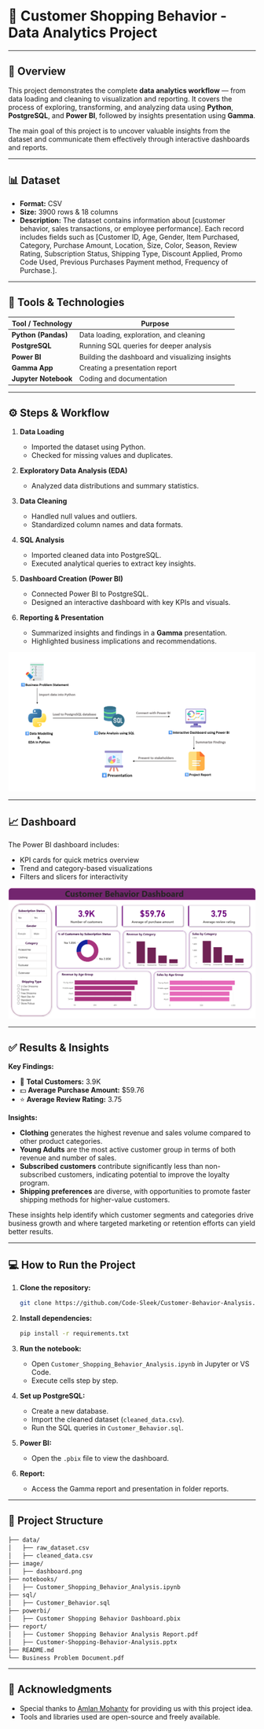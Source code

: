 # 🧠 Customer Shopping Behavior - Data Analytics Project
---
## 📄 Overview

This project demonstrates the complete **data analytics workflow** — from data loading and cleaning to visualization and reporting.
It covers the process of exploring, transforming, and analyzing data using **Python**, **PostgreSQL**, and **Power BI**, followed by insights presentation using **Gamma**.

The main goal of this project is to uncover valuable insights from the dataset and communicate them effectively through interactive dashboards and reports.

---

## 📊 Dataset

* **Format:** CSV
* **Size:** 3900 rows & 18 columns
* **Description:**
  The dataset contains information about [customer behavior, sales transactions, or employee performance].
  Each record includes fields such as [Customer ID, Age, Gender, Item Purchased, Category, Purchase Amount, Location, Size, Color, Season, Review Rating, Subscription Status, Shipping Type, Discount Applied, Promo Code Used, Previous Purchases Payment method, Frequency of Purchase.].

---

## 🧰 Tools & Technologies

| Tool / Technology                               | Purpose                                         |
| ----------------------------------------------- | ----------------------------------------------- |
| **Python (Pandas)**                             | Data loading, exploration, and cleaning         |
| **PostgreSQL**                                  | Running SQL queries for deeper analysis         |
| **Power BI**                                    | Building the dashboard and visualizing insights |
| **Gamma App**                                   | Creating a presentation report                  |
| **Jupyter Notebook**                            | Coding and documentation                        |

---

## ⚙️ Steps & Workflow

1. **Data Loading**

   * Imported the dataset using Python.
   * Checked for missing values and duplicates.

2. **Exploratory Data Analysis (EDA)**

   * Analyzed data distributions and summary statistics.

3. **Data Cleaning**

   * Handled null values and outliers.
   * Standardized column names and data formats.

4. **SQL Analysis**

   * Imported cleaned data into PostgreSQL.
   * Executed analytical queries to extract key insights.

5. **Dashboard Creation (Power BI)**

   * Connected Power BI to PostgreSQL.
   * Designed an interactive dashboard with key KPIs and visuals.

6. **Reporting & Presentation**

   * Summarized insights and findings in a **Gamma** presentation.
   * Highlighted business implications and recommendations.

![Structure Preview](image/Structure.png)

---

## 📈 Dashboard

The Power BI dashboard includes:

* KPI cards for quick metrics overview
* Trend and category-based visualizations
* Filters and slicers for interactivity

![Dashboard Preview](image/Dashboard.png)

---


## ✅ **Results & Insights**

**Key Findings:**

* 👥 **Total Customers:** 3.9K
* 💵 **Average Purchase Amount:** $59.76
* ⭐ **Average Review Rating:** 3.75

**Insights:**

* **Clothing** generates the highest revenue and sales volume compared to other product categories.
* **Young Adults** are the most active customer group in terms of both revenue and number of sales.
* **Subscribed customers** contribute significantly less than non-subscribed customers, indicating potential to improve the loyalty program.
* **Shipping preferences** are diverse, with opportunities to promote faster shipping methods for higher-value customers.

These insights help identify which customer segments and categories drive business growth and where targeted marketing or retention efforts can yield better results.

---

## 💻 How to Run the Project

1. **Clone the repository:**

   ```bash
   git clone https://github.com/Code-Sleek/Customer-Behavior-Analysis.git
   ```
2. **Install dependencies:**

   ```bash
   pip install -r requirements.txt
   ```
3. **Run the notebook:**

   * Open `Customer_Shopping_Behavior_Analysis.ipynb` in Jupyter or VS Code.
   * Execute cells step by step.
4. **Set up PostgreSQL:**

   * Create a new database.
   * Import the cleaned dataset (`cleaned_data.csv`).
   * Run the SQL queries in `Customer_Behavior.sql`.
5. **Power BI:**

   * Open the `.pbix` file to view the dashboard.
6. **Report:**

   * Access the Gamma report and presentation in folder reports.

---

## 📂 Project Structure

```
├── data/
│   ├── raw_dataset.csv
│   ├── cleaned_data.csv
├── image/
│   ├── dashboard.png
├── notebooks/
│   ├── Customer_Shopping_Behavior_Analysis.ipynb
├── sql/
│   ├── Customer_Behavior.sql
├── powerbi/
│   ├── Customer Shopping Behavior Dashboard.pbix
├── report/
│   ├── Customer Shopping Behavior Analysis Report.pdf
│   ├── Customer-Shopping-Behavior-Analysis.pptx
├── README.md
└── Business Problem Document.pdf
```

---

## 🙌 Acknowledgments

* Special thanks to [Amlan Mohanty](https://www.youtube.com/@amlanmohanty1) for providing us with this project idea.
* Tools and libraries used are open-source and freely available.
